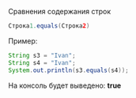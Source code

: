 
Сравнения содержания строк
```Java
Строка1.equals(Строка2)
```

Пример:
```Java
String s3 = "Ivan";  
String s4 = "Ivan";  
System.out.println(s3.equals(s4));
```
На консоль будет выведено:
**true**
